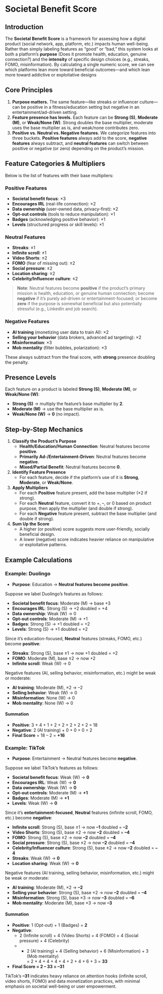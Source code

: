 # Societal Benefit Score

## Introduction

The **Societal Benefit Score** is a framework for assessing how a digital product (social network, app, platform, etc.) impacts human well-being. Rather than simply labeling features as “good” or “bad,” this system looks at both a platform’s **purpose** (Does it promote health, education, genuine connection?) and the **intensity** of specific design choices (e.g., streaks, FOMO, misinformation). By calculating a single numeric score, we can see which platforms lean more toward beneficial outcomes—and which lean more toward addictive or exploitative designs
## Core Principles

1. **Purpose matters.** The same feature—like streaks or influencer culture—can be positive in a fitness/education setting but negative in an entertainment/ad-driven setting.
2. **Feature presence has levels.** Each feature can be **Strong (S)**, **Moderate (M)**, or **Weak/None (W)**. Strong doubles the base multiplier, moderate uses the base multiplier as is, and weak/none contributes zero.
3. **Positive vs. Neutral vs. Negative features.** We categorize features into three buckets. **Positive features** always add to the score, **negative features** always subtract, and **neutral features** can switch between positive or negative (or zero) depending on the product’s mission.
## Feature Categories & Multipliers

Below is the list of features with their base multipliers:
### Positive Features

- **Societal benefit focus**: ×3
- **Encourages IRL** (real-life connection): ×2
- **Data ownership** (user-owned data, privacy-first): ×2
- **Opt-out controls** (tools to reduce manipulation): ×1
- **Badges** (acknowledging positive behavior): ×1
- **Levels** (structured progress or skill levels): ×1
### Neutral Features

- **Streaks**: ±1
- **Infinite scroll**: ±1
- **Video Shorts**: ±2
- **FOMO** (fear of missing out): ±2
- **Social pressure**: ±2
- **Location sharing**: ±2
- **Celebrity/Influencer culture**: ±2

> **Note**: Neutral features become **positive** if the product’s primary mission is health, education, or genuine human connection; become **negative** if it’s purely ad-driven or entertainment-focused; or become **zero** if the purpose is somewhat beneficial but also potentially stressful (e.g., LinkedIn and job search).

### Negative Features

- **AI training** (monetizing user data to train AI): ×2
- **Selling your behavior** (data brokers, advanced ad targeting): ×2
- **Misinformation**: ×3
- **Mob mentality** (filter bubbles, polarization): ×3

These always subtract from the final score, with **strong** presence doubling the penalty.
## Presence Levels

Each feature on a product is labeled **Strong (S)**, **Moderate (M)**, or **Weak/None (W)**:
- **Strong (S)** → multiply the feature’s base multiplier by **2**.
- **Moderate (M)** → use the base multiplier as is.
- **Weak/None (W)** → **0** (no impact).
## Step-by-Step Mechanics

1. **Classify the Product’s Purpose**
    - **Health/Education/Human Connection**: Neutral features become **positive**.
    - **Primarily Ad-/Entertainment-Driven**: Neutral features become **negative**.
    - **Mixed/Partial Benefit**: Neutral features become **0**.
2. **Identify Feature Presence**
    - For each feature, decide if the platform’s use of it is **Strong**, **Moderate**, or **Weak/None**.
3. **Apply Multipliers**
    - For each **Positive** feature present, add the base multiplier (×2 if strong).
    - For each **Neutral** feature, convert it to +, –, or 0 based on product purpose, then apply the multiplier (and double if strong).
    - For each **Negative** feature present, subtract the base multiplier (and double if strong).
4. **Sum Up the Score**
    - A higher (or positive) score suggests more user-friendly, socially beneficial design.
    - A lower (negative) score indicates heavier reliance on manipulative or exploitative patterns.

## Example Calculations

### Example: **Duolingo**
- **Purpose**: Education → **Neutral features become positive**.

Suppose we label Duolingo’s features as follows:
- **Societal benefit focus**: Moderate (M) → base +3
- **Encourages IRL**: Strong (S) → +2 doubled = +4
- **Data ownership**: Weak (W) → 0
- **Opt-out controls**: Moderate (M) → +1
- **Badges**: Strong (S) → +1 doubled = +2
- **Levels**: Strong (S) → +1 doubled = +2

Since it’s education-focused, **Neutral** features (streaks, FOMO, etc.) become **positive**:
- **Streaks**: Strong (S), base ±1 → now +1 doubled = +2
- **FOMO**: Moderate (M), base ±2 → now +2
- **Infinite scroll**: Weak (W) → 0

Negative features (AI, selling behavior, misinformation, etc.) might be weak or moderate:
- **AI training**: Moderate (M), ×2 → –2
- **Selling behavior**: Weak (W) → 0
- **Misinformation**: None (W) → 0
- **Mob mentality**: None (W) → 0
#### Summation
- **Positive**: 3 + 4 + 1 + 2 + 2 + 2 + 2 + 2 = 18
- **Negative**: 2 (AI training) + 0 + 0 + 0 = 2
- **Final Score** = 18 – 2 = **+16**

### Example: **TikTok**  
- **Purpose**: Entertainment → Neutral features become **negative**.

Suppose we label TikTok’s features as follows:
- **Societal benefit focus**: Weak (W) → **0**
- **Encourages IRL**: Weak (W) → **0**
- **Data ownership**: Weak (W) → **0**
- **Opt-out controls**: Moderate (M) → **+1**
- **Badges**: Moderate (M) → **+1**
- **Levels**: Weak (W) → **0**

Since it’s **entertainment-focused**, **Neutral** features (infinite scroll, FOMO, etc.) become **negative**:
- **Infinite scroll**: Strong (S), base ±1 → now **–1** doubled = **–2**
- **Video Shorts**: Strong (S), base ±2 → now **–2** doubled = **–4**
- **FOMO**: Strong (S), base ±2 → now **–2** doubled = **–4**
- **Social pressure**: Strong (S), base ±2 → now **–2** doubled = **–4**
- **Celebrity/Influencer culture**: Strong (S), base ±2 → now **–2** doubled = **–4**
- **Streaks**: Weak (W) → **0**
- **Location sharing**: Weak (W) → **0**

Negative features (AI training, selling behavior, misinformation, etc.) might be weak or moderate:
- **AI training**: Moderate (M), ×2 → **–2**
- **Selling your behavior**: Strong (S), base ×2 → now **–2** doubled = **–4**
- **Misinformation**: Strong (S), base ×3 → now **–3** doubled = **–6**
- **Mob mentality**: Moderate (M), base ×3 → now **–3**
#### Summation
- **Positive**: 1 (Opt-out) + 1 (Badges) = **2**
- **Negative**:
    - 2 (Infinite scroll) + 4 (Video Shorts) + 4 (FOMO) + 4 (Social pressure) + 4 (Celebrity)
    - - 2 (AI training) + 4 (Selling behavior) + 6 (Misinformation) + 3 (Mob mentality)  
            = 2 + 4 + 4 + 4 + 4 + 2 + 4 + 6 + 3 = **33**
- **Final Score = 2 – 33 = –31**

TikTok’s **–31** indicates heavy reliance on attention hooks (infinite scroll, video shorts, FOMO) and data monetization practices, with minimal emphasis on societal well-being or user empowerment.

